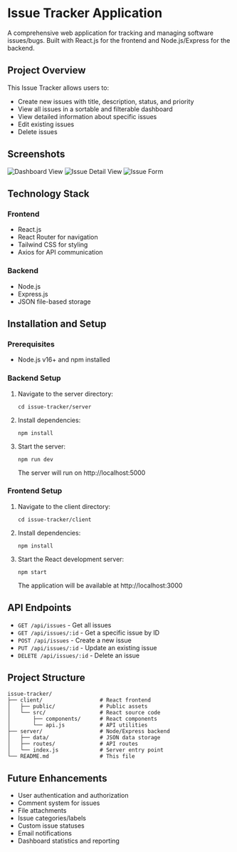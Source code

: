 # Issue Tracker Application

A comprehensive web application for tracking and managing software issues/bugs. Built with React.js for the frontend and Node.js/Express for the backend.

## Project Overview

This Issue Tracker allows users to:
- Create new issues with title, description, status, and priority
- View all issues in a sortable and filterable dashboard
- View detailed information about specific issues
- Edit existing issues 
- Delete issues

## Screenshots

![Dashboard View](screenshots/dashboard.png)
![Issue Detail View](screenshots/detail.png)
![Issue Form](screenshots/form.png)

## Technology Stack

### Frontend
- React.js
- React Router for navigation
- Tailwind CSS for styling
- Axios for API communication

### Backend
- Node.js
- Express.js
- JSON file-based storage

## Installation and Setup

### Prerequisites
- Node.js v16+ and npm installed

### Backend Setup
1. Navigate to the server directory:
   ```
   cd issue-tracker/server
   ```

2. Install dependencies:
   ```
   npm install
   ```

3. Start the server:
   ```
   npm run dev
   ```
   The server will run on http://localhost:5000

### Frontend Setup
1. Navigate to the client directory:
   ```
   cd issue-tracker/client
   ```

2. Install dependencies:
   ```
   npm install
   ```

3. Start the React development server:
   ```
   npm start
   ```
   The application will be available at http://localhost:3000

## API Endpoints

- `GET /api/issues` - Get all issues
- `GET /api/issues/:id` - Get a specific issue by ID
- `POST /api/issues` - Create a new issue
- `PUT /api/issues/:id` - Update an existing issue
- `DELETE /api/issues/:id` - Delete an issue

## Project Structure

```
issue-tracker/
├── client/                  # React frontend
│   ├── public/              # Public assets
│   └── src/                 # React source code
│       ├── components/      # React components
│       └── api.js           # API utilities
├── server/                  # Node/Express backend
│   ├── data/                # JSON data storage
│   ├── routes/              # API routes
│   └── index.js             # Server entry point
└── README.md                # This file
```

## Future Enhancements

- User authentication and authorization
- Comment system for issues
- File attachments
- Issue categories/labels
- Custom issue statuses
- Email notifications
- Dashboard statistics and reporting